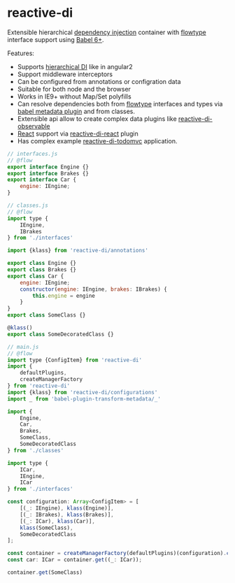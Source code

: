 # reactive-di

Extensible hierarchical [dependency injection](https://en.wikipedia.org/wiki/Dependency_injection) container with [flowtype](http://flowtype.org/) interface support using [Babel 6+](https://babeljs.io/).

Features:
-	Supports [hierarchical DI](https://angular.io/docs/ts/latest/guide/hierarchical-dependency-injection.html) like in angular2
-	Support middleware interceptors
-	Can be configured from annotations or configration data
-	Suitable for both node and the browser
-	Works in IE9+ without Map/Set polyfills
-	Can resolve dependencies both from [flowtype](http://flowtype.org/) interfaces and types via [babel metadata plugin](https://github.com/zerkalica/babel-plugin-transform-metadata) and from classes.
-	Extensible api allow to create complex data plugins like [reactive-di-observable](https://github.com/zerkalica/reactive-di-observable)
-	[React](https://facebook.github.io/react/) support via [reactive-di-react](https://github.com/zerkalica/reactive-di-react) plugin
-	Has complex example [reactive-di-todomvc](https://github.com/zerkalica/reactive-di-todomvc/) application.

```js
// interfaces.js
// @flow
export interface Engine {}
export interface Brakes {}
export interface Car {
    engine: IEngine;
}
```

```js
// classes.js
// @flow
import type {
    IEngine,
    IBrakes
} from './interfaces'

import {klass} from 'reactive-di/annotations'

export class Engine {}
export class Brakes {}
export class Car {
    engine: IEngine;
    constructor(engine: IEngine, brakes: IBrakes) {
        this.engine = engine
    }
}
export class SomeClass {}

@klass()
export class SomeDecoratedClass {}
```

```js
// main.js
// @flow
import type {ConfigItem} from 'reactive-di'
import {
    defaultPlugins,
    createManagerFactory
} from 'reactive-di'
import {klass} from 'reactive-di/configurations'
import _ from 'babel-plugin-transform-metadata/_'

import {
    Engine,
    Car,
    Brakes,
    SomeClass,
    SomeDecoratedClass
} from './classes'

import type {
    ICar,
    IEngine,
    ICar
} from './interfaces'

const configuration: Array<ConfigItem> = [
    [(_: IEngine), klass(Engine)],
    [(_: IBrakes), klass(Brakes)],
    [(_: ICar), klass(Car)],
    klass(SomeClass),
    SomeDecoratedClass
];

const container = createManagerFactory(defaultPlugins)(configuration).createContainer()
const car: ICar = container.get((_: ICar));

container.get(SomeClass)
```
